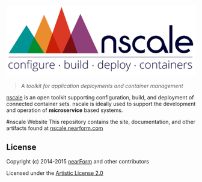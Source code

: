 ![logo][]

> _A toolkit for application deployments and container management_

[nscale][site] is an open toolkit supporting configuration, build, and
deployment of connected container sets. nscale is ideally used to support the development and
operation of __microservice__ based systems.

#nscale Website
This repository contains the site, documentation, and other artifacts found at [nscale.nearform.com][site]

## License
Copyright (c) 2014-2015 [nearForm][] and other contributors

Licensed under the [Artistic License 2.0][]


[logo]: /src/images/logo-top.png
[nearForm]: http://nearform.com
[site]: http://nscale.nearform.com
[Artistic License 2.0]:./LICENSE
